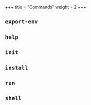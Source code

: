 +++
title = "Commands"
weight = 2
+++

## `export-env`

## `help`

## `init`

## `install`

## `run`

## `shell`

